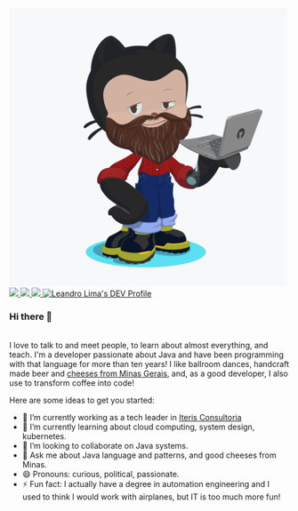 <img href src="https://github.com/leandrostl/leandrostl/blob/master/octocat.png" alt="octocat" height="500" width="500">

<a href="https://github.com/leandrostl">
  <img src="https://img.shields.io/badge/-Github-000?style=flat-square&logo=Github&logoColor=white&link=https://github.com/leandrostl">
</a>
<a href="https://www.linkedin.com/in/leandro.stlima/">
  <img src="https://img.shields.io/badge/-LinkedIn-blue?style=flat-square&logo=Linkedin&logoColor=white&link=https://www.linkedin.com/in/leandro.stlima/">
</a>
</a>
<a href="https://twitter.com/leandrostl">
  <img src="https://img.shields.io/twitter/url?url=https%3A%2F%2Ftwitter.com%2Fleandrostl">
</a>
<a href="https://dev.to/leandrostl">
  <img src="https://d2fltix0v2e0sb.cloudfront.net/dev-badge.svg" alt="Leandro Lima's DEV Profile" height="20" width="20">
</a>
<br/>

### Hi there 👋
<br />
I love to talk to and meet people, to learn about almost everything, and teach. I'm a developer passionate about Java and have been programming with that language for more than ten years! I like ballroom dances, handcraft made beer and <a href="https://portaldoqueijo.com.br/gastronomia/harmonizacao/2017/05/15/sugestao-queijo-do-serro">cheeses from Minas Gerais</a>, and, as a good developer, I also use to transform coffee into code!

Here are some ideas to get you started:

- 🔭 I’m currently working as a tech leader in [Iteris Consultoria](https://www.iteris.com.br/)
- 🌱 I’m currently learning about cloud computing, system design, kubernetes.
- 👯 I’m looking to collaborate on Java systems.
- 💬 Ask me about Java language and patterns, and good cheeses from Minas.
- 😄 Pronouns: curious, political, passionate.
- ⚡ Fun fact: I actually have a degree in automation engineering and I used to think I would work with airplanes, but IT is too much more fun!

